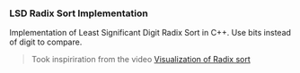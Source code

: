 ### LSD Radix Sort Implementation

Implementation of Least Significant Digit Radix Sort in C++.
Use bits instead of digit to compare.

> Took inspiriration from the video [Visualization of Radix sort](https://youtu.be/mVRHvZF8xtg?feature=shared&t=271)